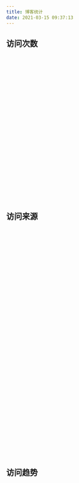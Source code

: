 ```yaml
---
title: 博客统计
date: 2021-03-15 09:37:13
---
```


## 访问次数

<div id="visit_container" style="height: 150px"></div>

## 访问来源

<div id="mapChart" style="height:600px;"></div>

## 访问趋势

<div id="trendsChart" style="height:400px;"></div>

<script type="text/javascript" src="https://npm.elemecdn.com/jquery@3.6.0/dist/jquery.min.js"></script>
<script type="text/javascript" src="https://cdn.bootcdn.net/ajax/libs/jquery-resize/1.1/jquery.ba-resize.min.js"></script>
<script type="text/javascript" src="https://npm.elemecdn.com/echarts@5.2.1/dist/echarts.min.js"></script>
<script type="text/javascript" src="https://npm.elemecdn.com/echarts@4.9.0/map/js/china.js"></script>
<script type="text/javascript" src="https://npm.elemecdn.com/imcao-hexo/source/assets/scripts/visit-calendar.js"></script>
<script type="text/javascript" src="https://npm.elemecdn.com/imcao-hexo/source/assets/scripts/census.js"></script>

<style>
.mid-column {
  border-left: 1px solid #ddd;
  border-right: 1px solid #ddd;
}
@media screen and (max-width: 724px) {
  .mid-column {
    border-left: 0;
    border-right: 0;
    border-top: 1px solid #ddd;
    border-bottom: 1px solid #ddd;
  }
  .flex-table {
    flex-direction: column;
  }
  .table-column {
    width: 100%
  }
  #visit_container {
    height: 380px !important;
  }
}
@media screen and (max-width: 1100px) and (min-width: 900px) {
  .mid-column {
    border-left: 0;
    border-right: 0;
    border-top: 1px solid #ddd;
    border-bottom: 1px solid #ddd;
  }
  .flex-table {
    flex-direction: column;
  }
  .table-column {
    width: 100%
  }
  #visit_container {
    height: 380px !important;
  }
}
</style>
